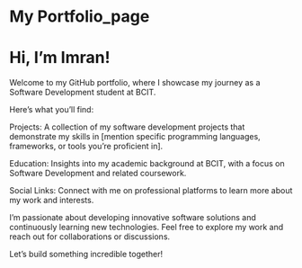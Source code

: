 # My Portfolio_page


# Hi, I’m Imran!

Welcome to my GitHub portfolio, where I showcase my journey as a Software Development student at BCIT.

Here’s what you’ll find:

Projects: A collection of my software development projects that demonstrate my skills in [mention specific programming languages, frameworks, or tools you’re proficient in].

Education: Insights into my academic background at BCIT, with a focus on Software Development and related coursework.

Social Links: Connect with me on professional platforms to learn more about my work and interests.


I’m passionate about developing innovative software solutions and continuously learning new technologies. Feel free to explore my work and reach out for collaborations or discussions.

Let’s build something incredible together!
